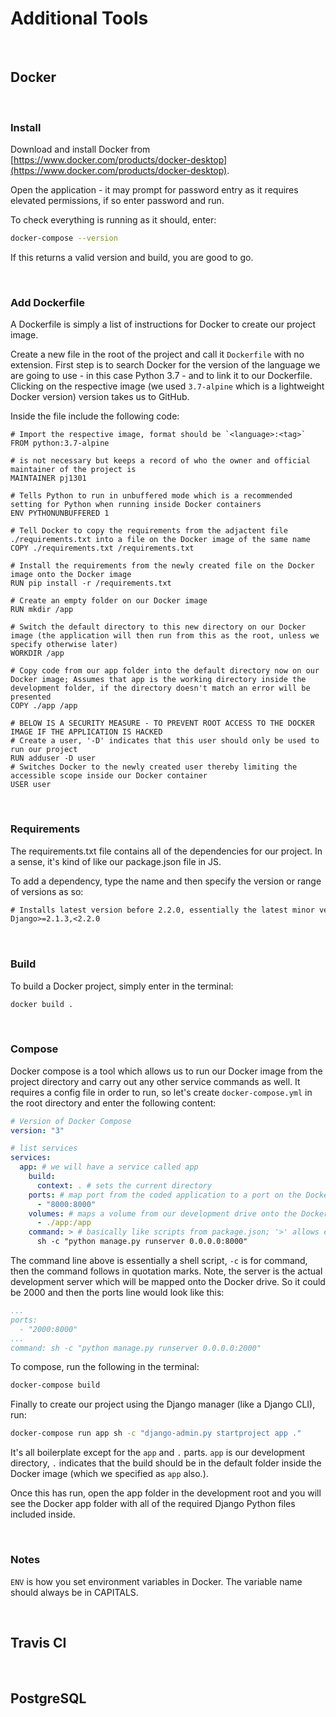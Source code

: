 # Additional Tools
&nbsp;
## Docker
&nbsp;
### Install
Download and install Docker from [https://www.docker.com/products/docker-desktop](https://www.docker.com/products/docker-desktop).

Open the application - it may prompt for password entry as it requires elevated permissions, if so enter password and run.

To check everything is running as it should, enter:

```bash
docker-compose --version
```

If this returns a valid version and build, you are good to go. 

&nbsp;
### Add Dockerfile
A Dockerfile is simply a list of instructions for Docker to create our project image.

Create a new file in the root of the project and call it `Dockerfile` with no extension. First step is to search Docker for the version of the language we are going to use - in this case Python 3.7 - and to link it to our Dockerfile. Clicking on the respective image (we used `3.7-alpine` which is a lightweight Docker version) version takes us to GitHub.

Inside the file include the following code:

```docker
# Import the respective image, format should be `<language>:<tag>` 
FROM python:3.7-alpine

# is not necessary but keeps a record of who the owner and official maintainer of the project is
MAINTAINER pj1301

# Tells Python to run in unbuffered mode which is a recommended setting for Python when running inside Docker containers
ENV PYTHONUNBUFFERED 1

# Tell Docker to copy the requirements from the adjactent file ./requirements.txt into a file on the Docker image of the same name
COPY ./requirements.txt /requirements.txt

# Install the requirements from the newly created file on the Docker image onto the Docker image
RUN pip install -r /requirements.txt

# Create an empty folder on our Docker image
RUN mkdir /app

# Switch the default directory to this new directory on our Docker image (the application will then run from this as the root, unless we specify otherwise later)
WORKDIR /app

# Copy code from our app folder into the default directory now on our Docker image; Assumes that app is the working directory inside the development folder, if the directory doesn't match an error will be presented
COPY ./app /app

# BELOW IS A SECURITY MEASURE - TO PREVENT ROOT ACCESS TO THE DOCKER IMAGE IF THE APPLICATION IS HACKED
# Create a user, '-D' indicates that this user should only be used to run our project
RUN adduser -D user
# Switches Docker to the newly created user thereby limiting the accessible scope inside our Docker container
USER user
```

&nbsp;
### Requirements
The requirements.txt file contains all of the dependencies for our project. In a sense, it's kind of like our package.json file in JS.

To add a dependency, type the name and then specify the version or range of versions as so:

```txt
# Installs latest version before 2.2.0, essentially the latest minor version (no breaking changes)
Django>=2.1.3,<2.2.0
```

&nbsp;
### Build
To build a Docker project, simply enter in the terminal:

```bash
docker build .
```

&nbsp;
### Compose
Docker compose is a tool which allows us to run our Docker image from the project directory and carry out any other service commands as well. It requires a config file in order to run, so let's create `docker-compose.yml` in the root directory and enter the following content:


```yml
# Version of Docker Compose
version: "3"

# list services
services: 
  app: # we will have a service called app
    build:
      context: . # sets the current directory
    ports: # map port from the coded application to a port on the Docker image - in this case it's the same
      - "8000:8000"
    volumes: # maps a volume from our development drive onto the Docker image in the default directory
      - ./app:/app
    command: > # basically like scripts from package.json; '>' allows escape onto the next line, ensure the indent is preserved
      sh -c "python manage.py runserver 0.0.0.0:8000" 

```
The command line above is essentially a shell script, `-c` is for command, then the command follows in quotation marks. Note, the server is the actual development server which will be mapped onto the Docker drive. So it could be 2000 and then the ports line would look like this:

```yml
...
ports:
  - "2000:8000"
...
command: sh -c "python manage.py runserver 0.0.0.0:2000"
```

To compose, run the following in the terminal:

```bash
docker-compose build
```

Finally to create our project using the Django manager (like a Django CLI), run:

```bash
docker-compose run app sh -c "django-admin.py startproject app ."
```
It's all boilerplate except for the `app` and `.` parts. `app` is our development directory, `.` indicates that the build should be in the default folder inside the Docker image (which we specified as `app` also.).

Once this has run, open the app folder in the development root and you will see the Docker app folder with all of the required Django Python files included inside.


&nbsp;
### Notes

`ENV` is how you set environment variables in Docker. The variable name should always be in CAPITALS.

&nbsp;
## Travis CI


&nbsp;
## PostgreSQL